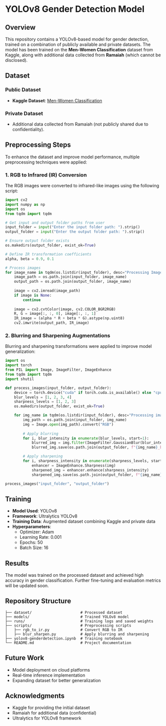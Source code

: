 # YOLOv8 Gender Detection Model

## Overview
This repository contains a YOLOv8-based model for gender detection, trained on a combination of publicly available and private datasets. The model has been trained on the **Men-Women Classification** dataset from Kaggle, along with additional data collected from **Ramaiah** (which cannot be disclosed).

## Dataset
### Public Dataset
- **Kaggle Dataset**: [Men-Women Classification](https://www.kaggle.com/datasets/playlist/men-women-classification)

### Private Dataset
- Additional data collected from Ramaiah (not publicly shared due to confidentiality).

## Preprocessing Steps
To enhance the dataset and improve model performance, multiple preprocessing techniques were applied:

### 1. **RGB to Infrared (IR) Conversion**
The RGB images were converted to infrared-like images using the following script:
```python
import cv2
import numpy as np
import os
from tqdm import tqdm

# Get input and output folder paths from user
input_folder = input("Enter the input folder path: ").strip()
output_folder = input("Enter the output folder path: ").strip()

# Ensure output folder exists
os.makedirs(output_folder, exist_ok=True)

# Define IR transformation coefficients
alpha, beta = 0.9, 0.1

# Process images
for image_name in tqdm(os.listdir(input_folder), desc="Processing Images", unit="image"):
    image_path = os.path.join(input_folder, image_name)
    output_path = os.path.join(output_folder, image_name)
    
    image = cv2.imread(image_path)
    if image is None:
        continue
    
    image = cv2.cvtColor(image, cv2.COLOR_BGR2RGB)
    R, G = image[:, :, 0], image[:, :, 1]
    IR_image = (alpha * R + beta * G).astype(np.uint8)
    cv2.imwrite(output_path, IR_image)
```

### 2. **Blurring and Sharpening Augmentations**
Blurring and sharpening transformations were applied to improve model generalization:
```python
import os
import torch
from PIL import Image, ImageFilter, ImageEnhance
from tqdm import tqdm
import shutil

def process_images(input_folder, output_folder):
    device = torch.device("cuda" if torch.cuda.is_available() else "cpu")
    blur_levels = [1, 2, 3, 4]
    sharpness_levels = [1, 2, 3]
    os.makedirs(output_folder, exist_ok=True)

    for img_name in tqdm(os.listdir(input_folder), desc="Processing images"):
        img_path = os.path.join(input_folder, img_name)
        img = Image.open(img_path).convert("RGB")
        
        # Apply blurring
        for i, blur_intensity in enumerate(blur_levels, start=1):
            blurred_img = img.filter(ImageFilter.GaussianBlur(blur_intensity))
            blurred_img.save(os.path.join(output_folder, f"{img_name}_blur_{i}.jpg"))

        # Apply sharpening
        for i, sharpness_intensity in enumerate(sharpness_levels, start=1):
            enhancer = ImageEnhance.Sharpness(img)
            sharpened_img = enhancer.enhance(sharpness_intensity)
            sharpened_img.save(os.path.join(output_folder, f"{img_name}_sharp_{i}.jpg"))

process_images("input_folder", "output_folder")
```

## Training
- **Model Used**: YOLOv8
- **Framework**: Ultralytics YOLOv8
- **Training Data**: Augmented dataset combining Kaggle and private data
- **Hyperparameters**:
  - Optimizer: Adam
  - Learning Rate: 0.001
  - Epochs: 50
  - Batch Size: 16

## Results
The model was trained on the processed dataset and achieved high accuracy in gender classification. Further fine-tuning and evaluation metrics will be updated soon.

## Repository Structure
```
├── dataset/                      # Processed dataset
├── models/                       # Trained YOLOv8 model
├── runs/                         # Training logs and saved weights
├── scripts/                      # Preprocessing scripts
│   ├── rgb_to_ir.py              # Convert RGB to IR
│   ├── blur_sharpen.py           # Apply blurring and sharpening
├── yolov8-genderdetection.ipynb  # Training notebook
└── README.md                     # Project documentation
```

## Future Work
- Model deployment on cloud platforms
- Real-time inference implementation
- Expanding dataset for better generalization

## Acknowledgments
- Kaggle for providing the initial dataset
- Ramaiah for additional data (confidential)
- Ultralytics for YOLOv8 framework

